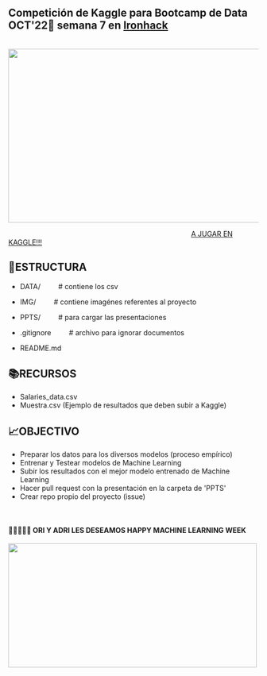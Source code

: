 ## Competición de Kaggle para Bootcamp de Data OCT'22:snake: semana 7 en [Ironhack](https://www.ironhack.com/)

&emsp;&emsp;&emsp;&emsp;&emsp;&emsp;&emsp;&emsp;&emsp; <img src="https://github.com/OrianAmpuero/Kaggle_Competition/blob/main/img/predict.jpg" width="700" height="350">

&emsp;&emsp;&emsp;&emsp;&emsp;&emsp;&emsp;&emsp;&emsp;&emsp;&emsp;&emsp;&emsp;&emsp;&emsp;&emsp;&emsp;&emsp;&emsp;&emsp;&emsp;&emsp;&emsp;&emsp;&emsp;&emsp; [A JUGAR EN KAGGLE!!!](https://www.kaggle.com/competitions/predecir-salario-data)

## 📁ESTRUCTURA

-  DATA/     &emsp;&emsp;                    # contiene los csv  

-  IMG/     &emsp;&emsp;                     # contiene imagénes referentes al proyecto 
 
-  PPTS/      &emsp;&emsp;                   # para cargar las presentaciones

-  .gitignore    &emsp;&emsp;                # archivo para ignorar documentos    

-  README.md  



## 📚RECURSOS

- Salaries_data.csv
- Muestra.csv (Ejemplo de resultados que deben subir a Kaggle)


## 📈OBJECTIVO

- Preparar los datos para los diversos modelos (proceso empírico) 
- Entrenar y Testear modelos de Machine Learning
- Subir los resultados con el mejor modelo entrenado de Machine Learning
- Hacer pull request con la presentación en la carpeta de 'PPTS' 
- Crear repo propio del proyecto (issue)

<br />

#### 💁🏻‍♀️💁🏻  ORI Y ADRI LES DESEAMOS HAPPY MACHINE LEARNING WEEK

<img src="https://github.com/OrianAmpuero/Kaggle_Competition/blob/main/img/jijiji.gif" width="500" height="250">

